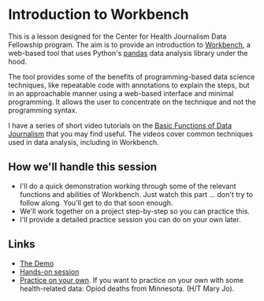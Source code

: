 # Introduction to Workbench

This is a lesson designed for the Center for Health Journalism Data Fellowship program. The aim is to provide an introduction to [Workbench](https://workbenchdata.com/), a web-based tool that uses Python's [pandas](https://pandas.pydata.org/) data analysis library under the hood.

The tool provides some of the benefits of programming-based data science techniques, like repeatable code with annotations to explain the steps, but in an approachable manner using a web-based interface and minimal programming. It allows the user to concentrate on the technique and not the programming syntax.

I have a series of short video tutorials on the [Basic Functions of Data Journalism](https://vimeo.com/showcase/7320305) that you may find useful. The videos cover common techniques used in data analysis, including in Workbench.

## How we'll handle this session

- I'll do a quick demonstration working through some of the relevant functions and abilities of Workbench. Just watch this part ... don't try to follow along. You'll get to do that soon enough.
- We'll work together on a project step-by-step so you can practice this.
- I'll provide a detailed practice session you can do on your own later.

## Links

- [The Demo](demo.md)
- [Hands-on session](hands-on.md)
- [Practice on your own](practice.md). If you want to practice on your own with some health-related data: Opiod deaths from Minnesota. (H/T Mary Jo).

